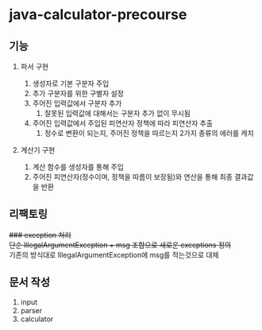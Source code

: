 # java-calculator-precourse
## 기능
1. 파서 구현
   1. 생성자로 기본 구분자 주입
   2. 추가 구분자를 위한 구별자 설정
   3. 주어진 입력값에서 구분자 추가
      1. 잘못된 입력값에 대해서는 구분자 추가 없이 무시됨
   4. 주어진 입력값에서 주입된 피연산자 정책에 따라 피연산자 추출
      1. 정수로 변환이 되는지, 주어진 정책을 따르는지 2가지 종류의 에러를 캐치

2. 계산기 구현
   1. 계산 함수를 생성자를 통해 주입
   2. 주어진 피연산자(정수이며, 정책을 따름이 보장됨)와 연산을 통해 최종 결과값을 반환

## 리팩토링
~~### exception 처리  
단순 IllegalArgumentException + msg 조합으로 새로운 exceptions 정의~~  
기존의 방식대로 IllegalArgumentException에 msg를 적는것으로 대체

## 문서 작성
1. input
2. parser
3. calculator
